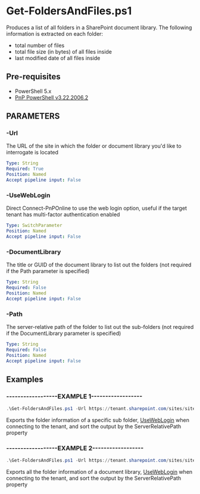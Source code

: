 # Get-FoldersAndFiles.ps1

Produces a list of all folders in a SharePoint document library.  The following information is extracted on each folder:
* total number of files
* total file size (in bytes) of all files inside
* last modified date of all files inside

## Pre-requisites

* PowerShell 5.x
* [PnP PowerShell v3.22.2006.2](https://docs.microsoft.com/en-us/powershell/sharepoint/sharepoint-pnp/sharepoint-pnp-cmdlets?view=sharepoint-ps)

## PARAMETERS

### -Url
The URL of the site in which the folder or document library you'd like to interrogate is located

```yaml
Type: String
Required: True
Position: Named
Accept pipeline input: False
```

### -UseWebLogin
Direct Connect-PnPOnline to use the web login option, useful if the target tenant has multi-factor authentication enabled

```yaml
Type: SwitchParameter
Position: Named
Accept pipeline input: False
```

### -DocumentLibrary
The title or GUID of the document library to list out the folders (not required if the Path parameter is specified)

```yaml
Type: String
Required: False
Position: Named
Accept pipeline input: False
```

### -Path
The server-relative path of the folder to list out the sub-folders (not required if the DocumentLibrary parameter is specified)

```yaml
Type: String
Required: False
Position: Named
Accept pipeline input: False
```


## Examples

### ------------------EXAMPLE 1------------------
```powershell
.\Get-FoldersAndFiles.ps1 -Url https://tenant.sharepoint.com/sites/sitename -UseWebLogin -Path "/sites/site/Document library name/Sub folder name" | Sort-Object -Property ServerRelativeUrl
```

Exports the folder information of a specific sub folder, [UseWebLogin](https://docs.microsoft.com/en-us/powershell/module/sharepoint-pnp/connect-pnponline?view=sharepoint-ps#parameters) when connecting to the tenant, and sort the output by the ServerRelativePath property


### ------------------EXAMPLE 2------------------

```powershell
.\Get-FoldersAndFiles.ps1 -Url https://tenant.sharepoint.com/sites/sitename -UseWebLogin -DocumentLibrary "Document library name" | Sort-Object -Property ServerRelativeUrl
```

Exports all the folder information of a document library, [UseWebLogin](https://docs.microsoft.com/en-us/powershell/module/sharepoint-pnp/connect-pnponline?view=sharepoint-ps#parameters) when connecting to the tenant, and sort the output by the ServerRelativePath property
